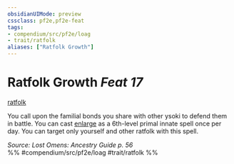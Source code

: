 ```yaml
---
obsidianUIMode: preview
cssclass: pf2e,pf2e-feat
tags:
- compendium/src/pf2e/loag
- trait/ratfolk
aliases: ["Ratfolk Growth"]
---
```

# Ratfolk Growth  *Feat 17*  
[ratfolk](ratfolk-b1.md "Ratfolk Ancestry & Heritage Trait")  


You call upon the familial bonds you share with other ysoki to defend them in battle. You can cast [enlarge](enlarge.md) as a 6th-level primal innate spell once per day. You can target only yourself and other ratfolk with this spell.

*Source: Lost Omens: Ancestry Guide p. 56*  
%% #compendium/src/pf2e/loag #trait/ratfolk %%